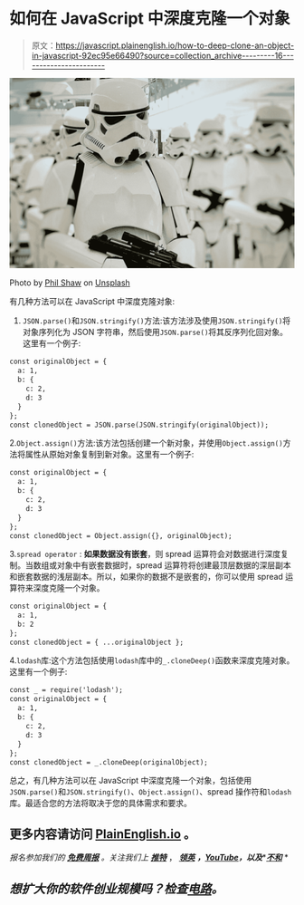 # 如何在 JavaScript 中深度克隆一个对象

> 原文：<https://javascript.plainenglish.io/how-to-deep-clone-an-object-in-javascript-92ec95e66490?source=collection_archive---------16----------------------->

![](img/0fd21101df1367c392614033a0c303b1.png)

Photo by [Phil Shaw](https://unsplash.com/@phillshaw?utm_source=medium&utm_medium=referral) on [Unsplash](https://unsplash.com?utm_source=medium&utm_medium=referral)

有几种方法可以在 JavaScript 中深度克隆对象:

1.  `JSON.parse()`和`JSON.stringify()`方法:该方法涉及使用`JSON.stringify()`将对象序列化为 JSON 字符串，然后使用`JSON.parse()`将其反序列化回对象。这里有一个例子:

```
const originalObject = {
  a: 1,
  b: {
    c: 2,
    d: 3
  }
};
const clonedObject = JSON.parse(JSON.stringify(originalObject));
```

2.`Object.assign()`方法:该方法包括创建一个新对象，并使用`Object.assign()`方法将属性从原始对象复制到新对象。这里有一个例子:

```
const originalObject = {
  a: 1,
  b: {
    c: 2,
    d: 3
  }
};
const clonedObject = Object.assign({}, originalObject);
```

3.`spread operator` : **如果数据没有嵌套**，则 spread 运算符会对数据进行深度复制。当数组或对象中有嵌套数据时，spread 运算符将创建最顶层数据的深层副本和嵌套数据的浅层副本。所以，如果你的数据不是嵌套的，你可以使用 spread 运算符来深度克隆一个对象。

```
const originalObject = {
  a: 1,
  b: 2
};
const clonedObject = { ...originalObject };
```

4.`lodash`库:这个方法包括使用`lodash`库中的`_.cloneDeep()`函数来深度克隆对象。这里有一个例子:

```
const _ = require('lodash');
const originalObject = {
  a: 1,
  b: {
    c: 2,
    d: 3
  }
};
const clonedObject = _.cloneDeep(originalObject);
```

总之，有几种方法可以在 JavaScript 中深度克隆一个对象，包括使用`JSON.parse()`和`JSON.stringify()`、`Object.assign()`、spread 操作符和`lodash`库。最适合您的方法将取决于您的具体需求和要求。

## 更多内容请访问 [PlainEnglish.io](https://plainenglish.io/) 。

*报名参加我们的* [***免费周报***](http://newsletter.plainenglish.io/) *。关注我们上* [***推特***](https://twitter.com/inPlainEngHQ) ， [***领英***](https://www.linkedin.com/company/inplainenglish/) ***，***[***YouTube***](https://www.youtube.com/channel/UCtipWUghju290NWcn8jhyAw)***，以及****[***不和***](https://discord.gg/GtDtUAvyhW) *

## *想扩大你的软件创业规模吗？检查[电路](https://circuit.ooo/?utm=publication-post-cta)。*